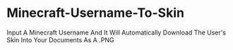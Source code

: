 # Minecraft-Username-To-Skin
Input A Minecraft Username And It Will Automatically Download The User's Skin Into Your Documents As A .PNG
